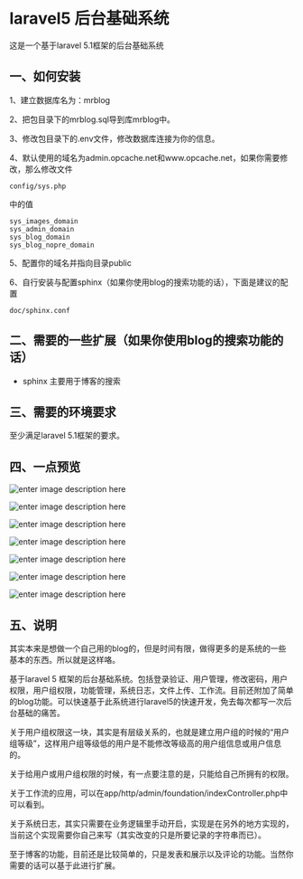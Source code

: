 # laravel5 后台基础系统

这是一个基于laravel 5.1框架的后台基础系统

一、如何安装
--------------------------

1、建立数据库名为：mrblog

2、把包目录下的mrblog.sql导到库mrblog中。

3、修改包目录下的.env文件，修改数据库连接为你的信息。

4、默认使用的域名为admin.opcache.net和www.opcache.net，如果你需要修改，那么修改文件

    config/sys.php

中的值

    sys_images_domain
    sys_admin_domain
    sys_blog_domain
    sys_blog_nopre_domain


5、配置你的域名并指向目录public

6、自行安装与配置sphinx（如果你使用blog的搜索功能的话），下面是建议的配置

    doc/sphinx.conf

二、需要的一些扩展（如果你使用blog的搜索功能的话）
--------------------------------
* sphinx 主要用于博客的搜索

三、需要的环境要求
---------------------------------
至少满足laravel 5.1框架的要求。

四、一点预览
------------------------------------

![enter image description here](http://static.oschina.net/uploads/space/2015/0707/125515_Kdi6_1777357.png)

![enter image description here](http://static.oschina.net/uploads/space/2015/0707/125516_rtVg_1777357.png)

![enter image description here](http://static.oschina.net/uploads/space/2015/0707/125516_7Kqi_1777357.png)

![enter image description here](http://static.oschina.net/uploads/space/2015/0707/125516_Eboi_1777357.png)

![enter image description here](http://static.oschina.net/uploads/space/2015/0707/125516_HeWC_1777357.png)

![enter image description here](http://static.oschina.net/uploads/space/2015/0707/125517_c5sd_1777357.png)

![enter image description here](http://static.oschina.net/uploads/space/2015/0707/125517_D1Ra_1777357.png)

五、说明
------------------------------------
其实本来是想做一个自己用的blog的，但是时间有限，做得更多的是系统的一些基本的东西。所以就是这样咯。

基于laravel 5 框架的后台基础系统。包括登录验证、用户管理，修改密码，用户权限，用户组权限，功能管理，系统日志，文件上传、工作流。目前还附加了简单的blog功能。可以快速基于此系统进行laravel5的快速开发，免去每次都写一次后台基础的痛苦。

关于用户组权限这一块，其实是有层级关系的，也就是建立用户组的时候的“用户组等级”，这样用户组等级低的用户是不能修改等级高的用户组信息或用户信息的。

关于给用户或用户组权限的时候，有一点要注意的是，只能给自己所拥有的权限。

关于工作流的应用，可以在app/http/admin/foundation/indexController.php中可以看到。

关于系统日志，其实只需要在业务逻辑里手动开启，实现是在另外的地方实现的，当前这个实现需要你自己来写（其实改变的只是所要记录的字符串而已）。

至于博客的功能，目前还是比较简单的，只是发表和展示以及评论的功能。当然你需要的话可以基于此进行扩展。

